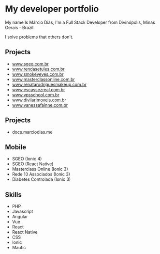 # My developer portfolio

My name Is Márcio Dias, I'm a Full Stack Developer from Divinópolis, Minas Gerais - Brazil.

I solve problems that others don't.

## Projects

- www.sgeo.com.br
- www.rendasetules.com.br
- www.smokeyeyes.com.br
- www.masterclassonline.com.br
- www.renatarodriguesmakeup.com.br
- www.escassezreal.com.br
- www.vpsschool.com.br
- www.divilarimoveis.com.br
- www.vanessafainne.com.br

## Projects

- docs.marciodias.me

## Mobile
- SGEO (Ionic 4)
- SGEO (React Native)
- Masterclass Online (Ionic 3)
- Rede 10 Associados (Ionic 3)
- Diabetes Controlada (Ionic 3)

## Skills
- PHP
- Javascript
- Angular
- Vue
- React
- React Native
- CSS
- Ionic
- Mautic
